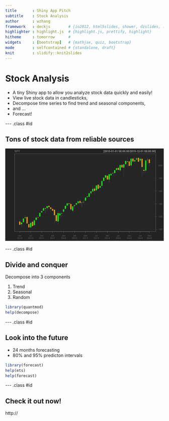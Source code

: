 ```yaml
---
title       : Shiny App Pitch 
subtitle    : Stock Analysis
author      : wzhang
framework   : deckjs        # {io2012, html5slides, shower, dzslides, ...}
highlighter : highlight.js  # {highlight.js, prettify, highlight}
hitheme     : tomorrow      # 
widgets     : [bootstrap]   # {mathjax, quiz, bootstrap}
mode        : selfcontained # {standalone, draft}
knit        : slidify::knit2slides
---
```


# Stock Analysis

- A tiny Shiny app to allow you analyze stock data quickly and easily!
- View live stock data in candlesticks,
- Decompose time series to find trend and seasonal components,
- and ...
- Forecast!

--- .class #id 

## Tons of stock data from reliable sources

![plot of chunk unnamed-chunk-1](assets/fig/unnamed-chunk-1-1.png)

--- .class #id

## Divide and conquer

Decompose into 3 components

1. Trend
2. Seasonal
3. Random 


```r
library(quantmod)
help(decompose)
```

--- .class #id


## Look into the future

- 24 months forecasting
- 80% and 95% predicton intervals


```r
library(forecast)
help(ets)
help(forecast)
```

--- .class #id

## Check it out now!

http://

